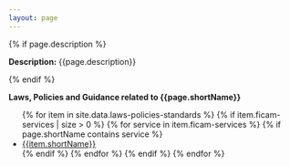 ```yaml
---
layout: page
---
```


{% if page.description %}
<p> <b>Description:</b> {{page.description}}</p>
{% endif %}

<p>
    <b>Laws, Policies and Guidance related to {{page.shortName}}</b>
<ul>
    {% for item in site.data.laws-policies-standards %}
    {% if item.ficam-services | size > 0 %}
    {% for service in item.ficam-services %}
    {% if page.shortName contains service %}
    <li>
        <a href="{{site.baseurl}}/laws-policies-standards{{item.shortName | datapage_url: laws-policies-standards }}">
            {{item.shortName}}
        </a>
    </li>
    {% endif %}
    {% endfor %}
    {% endif %}
    {% endfor %}
</ul>
</p>
